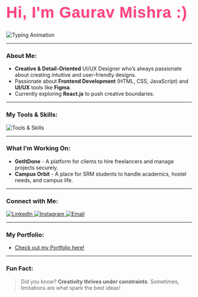 <div align="left">
  <h1 style="font-family: 'Montserrat', sans-serif; color: #ff4081; font-size: 3em; letter-spacing: 1px; text-shadow: 2px 2px 5px rgba(0, 0, 0, 0.1);">
    Hi, I'm Gaurav Mishra :)
  </h1>

  <!-- Typing Animation -->
  <img src="https://readme-typing-svg.demolab.com?font=Fira+Code&size=30&pause=1000&color=FF4081&width=435&lines=UI%2FUX+Designer;Frontend+Developer;Creative+Mind" alt="Typing Animation" />
</div>


---

### **About Me**:
- **Creative & Detail-Oriented** UI/UX Designer who’s always passionate about creating intuitive and user-friendly designs.
- Passionate about **Frontend Development** (HTML, CSS, JavaScript) and **UI/UX** tools like **Figma**.
- Currently exploring **React.js** to push creative boundaries.

---

### **My Tools & Skills**:
<p align="left">
  <img src="https://skillicons.dev/icons?i=c,cpp,figma,html,css,js,react,python,java,mysql,firebase,vercel,arduino&perline=20&theme=light&animation=true" alt="Tools & Skills" />
</p>

---

### **What I’m Working On**:
- **GetItDone** - A platform for clients to hire freelancers and manage projects securely.
- **Campus Orbit** - A place for SRM students to handle academics, hostel needs, and campus life.

---

### **Connect with Me**:
<p align="left">
  <a href="https://www.linkedin.com/in/gaurav-mishra-2668691b3/" target="_blank">
    <img src="https://img.shields.io/badge/LinkedIn-0A66C2?style=for-the-badge&logo=linkedin&logoColor=white" alt="LinkedIn" />
  </a>
  <a href="https://www.instagram.com/_mishraagaurav/" target="_blank">
    <img src="https://img.shields.io/badge/Instagram-E4405F?style=for-the-badge&logo=instagram&logoColor=white" alt="Instagram" />
  </a>
  <a href="mailto:gaurav84294372@gmail.com">
    <img src="https://img.shields.io/badge/Gmail-D14836?style=for-the-badge&logo=gmail&logoColor=white" alt="Email" />
  </a>
</p>

---

### **My Portfolio**:
- [Check out my Portfolio here!](https://portfolio-gaurav-nine.vercel.app/)

---

### **Fun Fact**:
> Did you know? **Creativity thrives under constraints**. Sometimes, limitations are what spark the best ideas!

